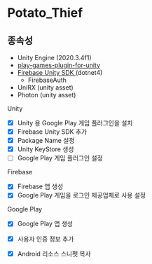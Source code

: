 # Potato_Thief



## 종속성

- Unity Engine (2020.3.4f1)
- [play-games-plugin-for-unity](https://github.com/playgameservices/play-games-plugin-for-unity)
- [Firebase Unity SDK ](https://firebase.google.com/docs/unity/setup#set_up_environment) (dotnet4)
  - FirebaseAuth
- UniRX (unity asset)
- Photon (unity asset)



Unity

- [x] Unity 용 Google Play 게임 플러그인을 설치
- [x] Firebase Unity SDK 추가
- [x] Package Name 설정
- [x] Unity KeyStore 생성
- [ ] Google Play 게임 플러그인 설정

Firebase

- [x] Firebase 앱 생성
- [x] Google Play 게임을 로그인 제공업체로 사용 설정

Google Play

- [x] Google Play 앱 생성
- [x] 사용자 인증 정보 추가
- [x] Android 리소스 스니펫 복사






